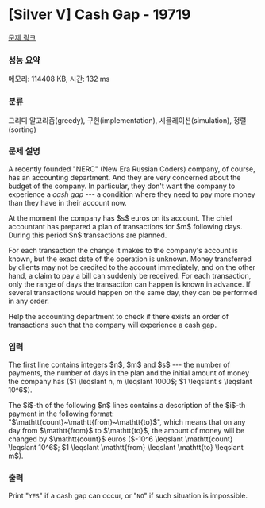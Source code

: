 # [Silver V] Cash Gap - 19719 

[문제 링크](https://www.acmicpc.net/problem/19719) 

### 성능 요약

메모리: 114408 KB, 시간: 132 ms

### 분류

그리디 알고리즘(greedy), 구현(implementation), 시뮬레이션(simulation), 정렬(sorting)

### 문제 설명

<p>A recently founded "NERC" (New Era Russian Coders) company, of course, has an accounting department. And they are very concerned about the budget of the company. In particular, they don't want the company to experience a <em>cash gap</em> --- a condition where they need to pay more money than they have in their account now.</p>

<p>At the moment the company has $s$ euros on its account. The chief accountant has prepared a plan of transactions for $m$ following days. During this period $n$ transactions are planned.</p>

<p>For each transaction the change it makes to the company's account is known, but the exact date of the operation is unknown. Money transferred by clients may not be credited to the account immediately, and on the other hand, a claim to pay a bill can suddenly be received. For each transaction, only the range of days the transaction can happen is known in advance. If several transactions would happen on the same day, they can be performed in any order.</p>

<p>Help the accounting department to check if there exists an order of transactions such that the company will experience a cash gap. </p>

### 입력 

 <p>The first line contains integers $n$, $m$ and $s$ --- the number of payments, the number of days in the plan and the initial amount of money the company has ($1 \leqslant n, m \leqslant 1000$; $1 \leqslant s \leqslant 10^6$).</p>

<p>The $i$-th of the following $n$ lines contains a description of the $i$-th payment in the following format: "$\mathtt{count}~\mathtt{from}~\mathtt{to}$", which means that on any day from $\mathtt{from}$ to $\mathtt{to}$, the amount of money will be changed by $\mathtt{count}$ euros ($-10^6 \leqslant \mathtt{count} \leqslant 10^6$; $1 \leqslant \mathtt{from} \leqslant \mathtt{to} \leqslant m$).</p>

### 출력 

 <p>Print "<code>YES</code>" if a cash gap can occur, or "<code>NO</code>" if such situation is impossible.</p>

